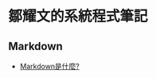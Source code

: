 # 鄒耀文的系統程式筆記

## Markdown

* [Markdown是什麼?](http://programmermedia.org/root/%E9%99%B3%E9%8D%BE%E8%AA%A0/%E6%8A%80%E8%83%BD/markdown.md)

